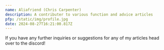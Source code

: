 ```yaml
---
name: Aliafriend (Chris Carpenter)
description: A contributer to various function and advice articles
pfp: /static/img/profile.jpg
date: 2024-08-27T16:21:00.817Z
---
```

If you have any further inquiries or suggestions for any of my articles head over to the discord!
